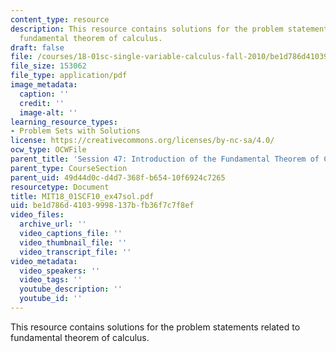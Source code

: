 ```yaml
---
content_type: resource
description: This resource contains solutions for the problem statements related to
  fundamental theorem of calculus.
draft: false
file: /courses/18-01sc-single-variable-calculus-fall-2010/be1d786d41039998137bfb36f7c7f8ef_MIT18_01SCF10_ex47sol.pdf
file_size: 153062
file_type: application/pdf
image_metadata:
  caption: ''
  credit: ''
  image-alt: ''
learning_resource_types:
- Problem Sets with Solutions
license: https://creativecommons.org/licenses/by-nc-sa/4.0/
ocw_type: OCWFile
parent_title: 'Session 47: Introduction of the Fundamental Theorem of Calculus'
parent_type: CourseSection
parent_uid: 49d44d0c-d4d7-368f-b654-10f6924c7265
resourcetype: Document
title: MIT18_01SCF10_ex47sol.pdf
uid: be1d786d-4103-9998-137b-fb36f7c7f8ef
video_files:
  archive_url: ''
  video_captions_file: ''
  video_thumbnail_file: ''
  video_transcript_file: ''
video_metadata:
  video_speakers: ''
  video_tags: ''
  youtube_description: ''
  youtube_id: ''
---
```

This resource contains solutions for the problem statements related to fundamental theorem of calculus.